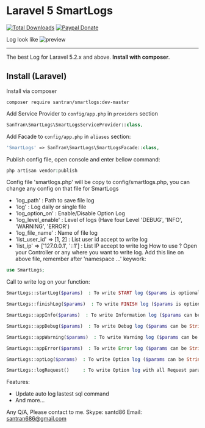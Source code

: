 Laravel 5 SmartLogs
======================

[![Total Downloads](https://img.shields.io/packagist/dt/santran/smartlogs.svg)](https://packagist.org/packages/santran/smartlogs)
[![Paypal Donate](https://www.paypalobjects.com/en_US/i/btn/btn_donate_SM.gif)](http://paypal.me/MrSanTran)

Log look like
![preview](https://cloud.githubusercontent.com/assets/21286108/20433981/78479a96-add8-11e6-82c2-64bdc96fbc9b.png)

-----
The best Log for Laravel 5.2.x and above. **Install with composer**. 

Install (Laravel)
-----------------
Install via composer
```
composer require santran/smartlogs:dev-master
```

Add Service Provider to `config/app.php` in `providers` section
```php
SanTran\SmartLogs\SmartLogsServiceProvider::class,
```

Add Facade to `config/app.php` in `aliases` section:
```php 
'SmartLogs' => SanTran\SmartLogs\SmartLogsFacade::class,
```

Publish config file, open console and enter bellow command:
```php
php artisan vendor:publish
```
Config file 'smartlogs.php' will be copy to config/smartlogs.php, you can change any config on that file for SmartLogs
- 'log_path'                          : Path to save file log
- 'log'                               : Log daily or single file
- 'log_option_on'                     : Enable/Disable Option Log
- 'log_level_enable'                  : Level of logs (Have four Level 'DEBUG', 'INFO', 'WARNING', 'ERROR')
- 'log_file_name'                     : Name of file log
- 'list_user_id' => [1, 2]            : List user id accept to write log
- 'list_ip' => ['127.0.0.1', '::1']   : List IP accept to write log
How to use ?
Open your Controller or any where you want to write log.
Add this line on above file, remember after 'namespace ...' keywork:
```php
use SmartLogs;
```
Call to write log on your function:
```php
SmartLogs::startLog($params)  : To write START log ($params is optional - Default is "START")

SmartLogs::finishLog($params)  : To write FINISH log ($params is optional - Default is "FINISH")

SmartLogs::appInfo($params)  : To write Information log ($params can be String or Array)

SmartLogs::appDebug($params)  : To write Debug log ($params can be String or Array)

SmartLogs::appWarning($params)  : To write Warning log ($params can be String or Array)

SmartLogs::appError($params)  : To write Error log ($params can be String or Array)

SmartLogs::optLog($params)  : To write Option log ($params can be String or Array)

SmartLogs::logRequest()     : To write Option log with all Request params
```

Features: 
- Update auto log lastest sql command
- And more...

Any Q/A, Please contact to me.
Skype: santd86
Email: santran686@gmail.com
